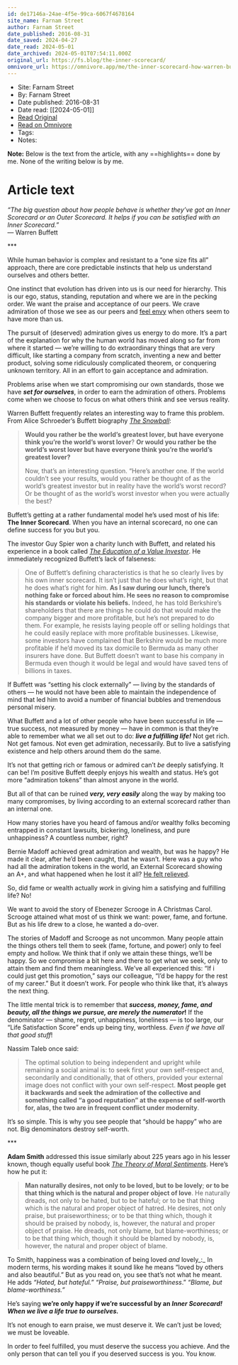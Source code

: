 ```yaml
---
id: de17146a-24ae-4f5e-99ca-6067f4678164
site_name: Farnam Street
author: Farnam Street
date_published: 2016-08-31
date_saved: 2024-04-27
date_read: 2024-05-01
date_archived: 2024-05-01T07:54:11.000Z
original_url: https://fs.blog/the-inner-scorecard/
omnivore_url: https://omnivore.app/me/the-inner-scorecard-how-warren-buffett-mastered-life-18f1e291adf
---
```


 - Site: Farnam Street
 - By: Farnam Street
 - Date published: 2016-08-31
 - Date read: [[2024-05-01]]
 - [Read Original](https://fs.blog/the-inner-scorecard/)
 - [Read on Omnivore](https://omnivore.app/me/the-inner-scorecard-how-warren-buffett-mastered-life-18f1e291adf)
 - Tags: 
 - Notes: 

**Note:** Below is the text from the article, with any ==highlights== done by me. None of the writing below is by me.

# Article text
_“The big question about how people behave is whether they’ve got an Inner Scorecard or an Outer Scorecard. It helps if you can be satisfied with an Inner Scorecard.”_  
— Warren Buffett

\*\*\*

While human behavior is complex and resistant to a “one size fits all” approach, there are core predictable instincts that help us understand ourselves and others better.

One instinct that evolution has driven into us is our need for hierarchy. This is our ego, status, standing, reputation and where we are in the pecking order. We want the praise and acceptance of our peers. We crave admiration of those we see as our peers and [feel envy](https://fs.blog/2016/08/mental-model-bias-envy-jealousy/) when others seem to have more than us.

The pursuit of (deserved) admiration gives us energy to do more. It’s a part of the explanation for why the human world has moved along so far from where it started — we’re willing to do extraordinary things that are very difficult, like starting a company from scratch, inventing a new and better product, solving some ridiculously complicated theorem, or conquering unknown territory. All in an effort to gain acceptance and admiration.

Problems arise when we start compromising our own standards, those we have _**set for ourselves**_, in order to earn the admiration of others. Problems come when we choose to focus on what others think and see versus reality.

Warren Buffett frequently relates an interesting way to frame this problem. From Alice Schroeder’s Buffett biography _[The Snowball](https://www.amazon.com/gp/product/0553384619/ref=as%5Fli%5Fqf%5Fasin%5Fil%5Ftl?ie=UTF8&tag=farnamstreet-20&creative=9325&linkCode=as2&creativeASIN=0553384619&linkId=ac5218b9e37e29b73d826f259ea19805)_:

> **Would you rather be the world’s greatest lover, but have everyone think you’re the world’s worst lover**? **Or would you rather be the world’s worst lover but have everyone think you’re the world’s greatest lover?** 
> 
> Now, that’s an interesting question. “Here’s another one. If the world couldn’t see your results, would you rather be thought of as the world’s greatest investor but in reality have the world’s worst record? Or be thought of as the world’s worst investor when you were actually the best?

Buffett’s getting at a rather fundamental model he’s used most of his life: **The Inner Scorecard**. When you have an internal scorecard, no one can define success for you but you.

The investor Guy Spier won a charity lunch with Buffett, and related his experience in a book called [_The Education of a Value Investor_](https://www.amazon.com/gp/product/1137278811/ref=as%5Fli%5Fqf%5Fasin%5Fil%5Ftl?ie=UTF8&tag=farnamstreet-20&creative=9325&linkCode=as2&creativeASIN=1137278811&linkId=ad514abf0540b5a287c6585c61ee9a67). He immediately recognized Buffett’s lack of falseness:

> One of Buffett’s defining characteristics is that he so clearly lives by his own inner scorecard. It isn’t just that he does what’s right, but that he does what’s right for him. **As I saw during our lunch, there’s nothing fake or forced about him. He sees no reason to compromise his standards or violate his beliefs.** Indeed, he has told Berkshire’s shareholders that there are things he could do that would make the company bigger and more profitable, but he’s not prepared to do them. For example, he resists laying people off or selling holdings that he could easily replace with more profitable businesses. Likewise, some investors have complained that Berkshire would be much more profitable if he’d moved its tax domicile to Bermuda as many other insurers have done. But Buffett doesn’t want to base his company in Bermuda even though it would be legal and would have saved tens of billions in taxes.

If Buffett was “setting his clock externally” — living by the standards of others — he would not have been able to maintain the independence of mind that led him to avoid a number of financial bubbles and tremendous personal misery.

What Buffett and a lot of other people who have been successful in life — true success, not measured by money — have in common is that they’re able to remember what we all set out to do: **_live a fulfilling life!_** Not get rich. Not get famous. Not even get admiration, necessarily. But to live a satisfying existence and help others around them do the same.

It’s not that getting rich or famous or admired can’t _be_ deeply satisfying. It can be! I’m positive Buffett deeply enjoys his wealth and status. He’s got more “admiration tokens” than almost anyone in the world.

But all of that can be ruined _**very, very easily**_ along the way by making too many compromises, by living according to an external scorecard rather than an internal one.

How many stories have you heard of famous and/or wealthy folks becoming entrapped in constant lawsuits, bickering, loneliness, and pure unhappiness? A countless number, right?

Bernie Madoff achieved great admiration and wealth, but was he happy? He made it clear, after he’d been caught, that he wasn’t. Here was a guy who had all the admiration tokens in the world, an External Scorecard showing an A+, and what happened when he lost it all? [He felt relieved](http://nymag.com/news/crimelaw/66468/).

So, did fame or wealth actually _work_ in giving him a satisfying and fulfilling life? No!

We want to avoid the story of Ebenezer Scrooge in A Christmas Carol. Scrooge attained what most of us think we want: power, fame, and fortune. But as his life drew to a close, he wanted a do-over.

The stories of Madoff and Scrooge as not uncommon. Many people attain the things others tell them to seek (fame, fortune, and power) only to feel empty and hollow. We think that if only we attain these things, we’ll be happy. So we compromise a bit here and there to get what we seek, only to attain them and find them meaningless. We’ve all experienced this: “If i could just get this promotion,” says our colleague, “I’d be happy for the rest of my career.” But it doesn’t work. For people who think like that, it’s always the next thing.

The little mental trick is to remember that **_success, money, fame, and beauty, all the things we pursue, are merely the numerator_!** If the denominator — shame, regret, unhappiness, loneliness — is too large, our “Life Satisfaction Score” ends up being tiny, worthless. _Even if we have all that good stuff_!

Nassim Taleb once said:

> The optimal solution to being independent and upright while remaining a social animal is: to seek first your own self-respect and, secondarily and conditionally, that of others, provided your external image does not conflict with your own self-respect. **Most people get it backwards and seek the admiration of the collective and something called “a good reputation” at the expense of self-worth for, alas, the two are in frequent conflict under modernity**.

It’s so simple. This is why you see people that “should be happy” who are not. Big denominators destroy self-worth.

\*\*\*

**Adam Smith** addressed this issue similarly about 225 years ago in his lesser known, though equally useful book [_The Theory of Moral Sentiments_](https://www.amazon.com/gp/product/1619491281/ref=as%5Fli%5Fqf%5Fasin%5Fil%5Ftl?ie=UTF8&tag=farnamstreet-20&creative=9325&linkCode=as2&creativeASIN=1619491281&linkId=8cb3eaa93dd3ec558432c345c7fafc8f). Here’s how he put it:

> **Man naturally desires, not only to be loved, but to be lovely**; **or to be that thing which is the natural and proper object of love**. He naturally dreads, not only to be hated, but to be hateful; or to be that thing which is the natural and proper object of hatred. He desires, not only praise, but praiseworthiness; or to be that thing which, though it should be praised by nobody, is, however, the natural and proper object of praise. He dreads, not only blame, but blame-worthiness; or to be that thing which, though it should be blamed by nobody, is, however, the natural and proper object of blame.

To Smith, happiness was a combination of being loved _and_ lovely_:_ In modern terms, his wording makes it sound like he means “loved by others and also beautiful.” But as you read on, you see that’s not what he meant. He adds _“Hated, but hateful.” “Praise, but praiseworthiness_.” _“Blame, but blame-worthiness.”_

He’s saying **we’re only happy if we’re successful by an _Inner Scorecard! When we live a life true to ourselves._** 

It’s not enough to earn praise, we must deserve it. We can’t just be loved; we must be loveable.

In order to feel fulfilled, you must deserve the success you achieve. And the only person that can tell you if you deserved success is you. You know.

